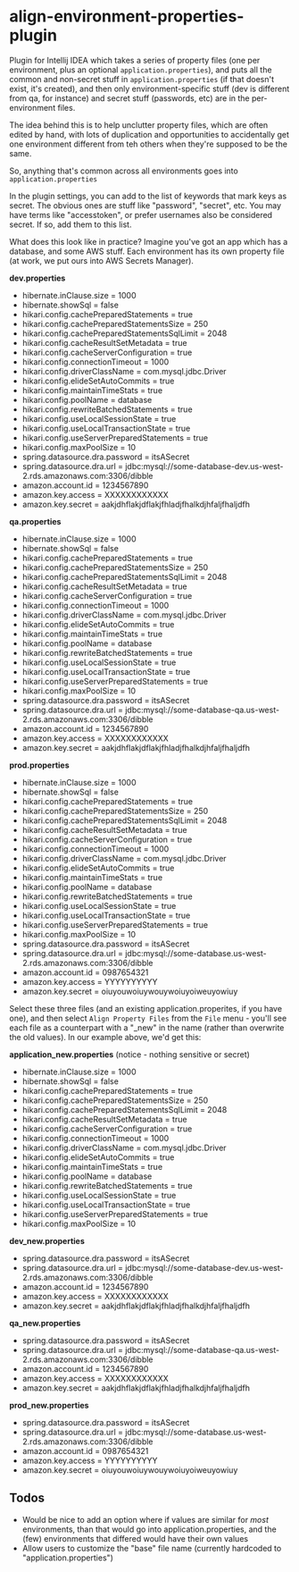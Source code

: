 # align-environment-properties-plugin
Plugin for Intellij IDEA which takes a series of property files (one per environment, plus an optional `application.properties`), and 
puts all the common and non-secret stuff in `application.properties` (if that doesn't exist, it's created), and then only environment-specific stuff
(dev is different from qa, for instance) and secret stuff (passwords, etc) are in the per-environment files.

The idea behind this is to help unclutter property files, which are often edited by hand, with lots of duplication and opportunities to
accidentally get one environment different from teh others when they're supposed to be the same.

So, anything that's common across all environments goes into `application.properties`

In the plugin settings, you can add to the list of keywords that mark keys as secret.  The obvious ones are stuff like "password", "secret", etc. 
You may have terms like "accesstoken", or prefer usernames also be considered secret.  If so, add them to this list.


What does this look like in practice?  Imagine you've got an app which has a database, and some AWS stuff.  Each environment has its own property file
(at work, we put ours into AWS Secrets Manager).

**dev.properties**
- hibernate.inClause.size                              = 1000
- hibernate.showSql                                    = false
- hikari.config.cachePreparedStatements                = true
- hikari.config.cachePreparedStatementsSize            = 250
- hikari.config.cachePreparedStatementsSqlLimit        = 2048
- hikari.config.cacheResultSetMetadata                 = true
- hikari.config.cacheServerConfiguration               = true
- hikari.config.connectionTimeout                      = 1000
- hikari.config.driverClassName                        = com.mysql.jdbc.Driver
- hikari.config.elideSetAutoCommits                    = true
- hikari.config.maintainTimeStats                      = true
- hikari.config.poolName                               = database
- hikari.config.rewriteBatchedStatements               = true
- hikari.config.useLocalSessionState                   = true
- hikari.config.useLocalTransactionState               = true
- hikari.config.useServerPreparedStatements            = true
- hikari.config.maxPoolSize                            = 10
- spring.datasource.dra.password                       = itsASecret
- spring.datasource.dra.url                            = jdbc:mysql://some-database-dev.us-west-2.rds.amazonaws.com:3306/dibble
- amazon.account.id                                    = 1234567890
- amazon.key.access                                    = XXXXXXXXXXXX
- amazon.key.secret                                    = aakjdhflakjdflakjfhladjfhalkdjhfaljfhaljdfh

**qa.properties**
- hibernate.inClause.size                              = 1000
- hibernate.showSql                                    = false
- hikari.config.cachePreparedStatements                = true
- hikari.config.cachePreparedStatementsSize            = 250
- hikari.config.cachePreparedStatementsSqlLimit        = 2048
- hikari.config.cacheResultSetMetadata                 = true
- hikari.config.cacheServerConfiguration               = true
- hikari.config.connectionTimeout                      = 1000
- hikari.config.driverClassName                        = com.mysql.jdbc.Driver
- hikari.config.elideSetAutoCommits                    = true
- hikari.config.maintainTimeStats                      = true
- hikari.config.poolName                               = database
- hikari.config.rewriteBatchedStatements               = true
- hikari.config.useLocalSessionState                   = true
- hikari.config.useLocalTransactionState               = true
- hikari.config.useServerPreparedStatements            = true
- hikari.config.maxPoolSize                            = 10
- spring.datasource.dra.password                       = itsASecret
- spring.datasource.dra.url                            = jdbc:mysql://some-database-qa.us-west-2.rds.amazonaws.com:3306/dibble
- amazon.account.id                                    = 1234567890
- amazon.key.access                                    = XXXXXXXXXXXX
- amazon.key.secret                                    = aakjdhflakjdflakjfhladjfhalkdjhfaljfhaljdfh

**prod.properties**
- hibernate.inClause.size                              = 1000
- hibernate.showSql                                    = false
- hikari.config.cachePreparedStatements                = true
- hikari.config.cachePreparedStatementsSize            = 250
- hikari.config.cachePreparedStatementsSqlLimit        = 2048
- hikari.config.cacheResultSetMetadata                 = true
- hikari.config.cacheServerConfiguration               = true
- hikari.config.connectionTimeout                      = 1000
- hikari.config.driverClassName                        = com.mysql.jdbc.Driver
- hikari.config.elideSetAutoCommits                    = true
- hikari.config.maintainTimeStats                      = true
- hikari.config.poolName                               = database
- hikari.config.rewriteBatchedStatements               = true
- hikari.config.useLocalSessionState                   = true
- hikari.config.useLocalTransactionState               = true
- hikari.config.useServerPreparedStatements            = true
- hikari.config.maxPoolSize                            = 10
- spring.datasource.dra.password                       = itsASecret
- spring.datasource.dra.url                            = jdbc:mysql://some-database.us-west-2.rds.amazonaws.com:3306/dibble
- amazon.account.id                                    = 0987654321
- amazon.key.access                                    = YYYYYYYYYY
- amazon.key.secret                                    = oiuyouwoiuywouywoiuyoiweuyowiuy

Select these three files (and an existing application.properites, if you have one), and then select `Align Property Files` from the `File` menu - you'll
see each file as a counterpart with a "_new" in the name (rather than overwrite the old values).  In our example above, we'd get this:

**application_new.properties** (notice - nothing sensitive or secret)
- hibernate.inClause.size                              = 1000
- hibernate.showSql                                    = false
- hikari.config.cachePreparedStatements                = true
- hikari.config.cachePreparedStatementsSize            = 250
- hikari.config.cachePreparedStatementsSqlLimit        = 2048
- hikari.config.cacheResultSetMetadata                 = true
- hikari.config.cacheServerConfiguration               = true
- hikari.config.connectionTimeout                      = 1000
- hikari.config.driverClassName                        = com.mysql.jdbc.Driver
- hikari.config.elideSetAutoCommits                    = true
- hikari.config.maintainTimeStats                      = true
- hikari.config.poolName                               = database
- hikari.config.rewriteBatchedStatements               = true
- hikari.config.useLocalSessionState                   = true
- hikari.config.useLocalTransactionState               = true
- hikari.config.useServerPreparedStatements            = true
- hikari.config.maxPoolSize                            = 10

**dev_new.properties**
- spring.datasource.dra.password                       = itsASecret
- spring.datasource.dra.url                            = jdbc:mysql://some-database-dev.us-west-2.rds.amazonaws.com:3306/dibble
- amazon.account.id                                    = 1234567890
- amazon.key.access                                    = XXXXXXXXXXXX
- amazon.key.secret                                    = aakjdhflakjdflakjfhladjfhalkdjhfaljfhaljdfh

**qa_new.properties**
- spring.datasource.dra.password                       = itsASecret
- spring.datasource.dra.url                            = jdbc:mysql://some-database-qa.us-west-2.rds.amazonaws.com:3306/dibble
- amazon.account.id                                    = 1234567890
- amazon.key.access                                    = XXXXXXXXXXXX
- amazon.key.secret                                    = aakjdhflakjdflakjfhladjfhalkdjhfaljfhaljdfh

**prod_new.properties**
- spring.datasource.dra.password                       = itsASecret
- spring.datasource.dra.url                            = jdbc:mysql://some-database.us-west-2.rds.amazonaws.com:3306/dibble
- amazon.account.id                                    = 0987654321
- amazon.key.access                                    = YYYYYYYYYY
- amazon.key.secret                                    = oiuyouwoiuywouywoiuyoiweuyowiuy

## Todos
- Would be nice to add an option where if values are similar for _most_ environments, than that would go into application.properties, and the (few) 
environments that differed would have their own values
- Allow users to customize the "base" file name (currently hardcoded to "application.properties")

